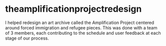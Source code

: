 # theamplificationprojectredesign
I helped redesign an art archive called the Amplification Project centered around forced immigration and refugee pieces. This was done with a team of 3 members, each contributing to the schedule and user feedback at each stage of our process. 

